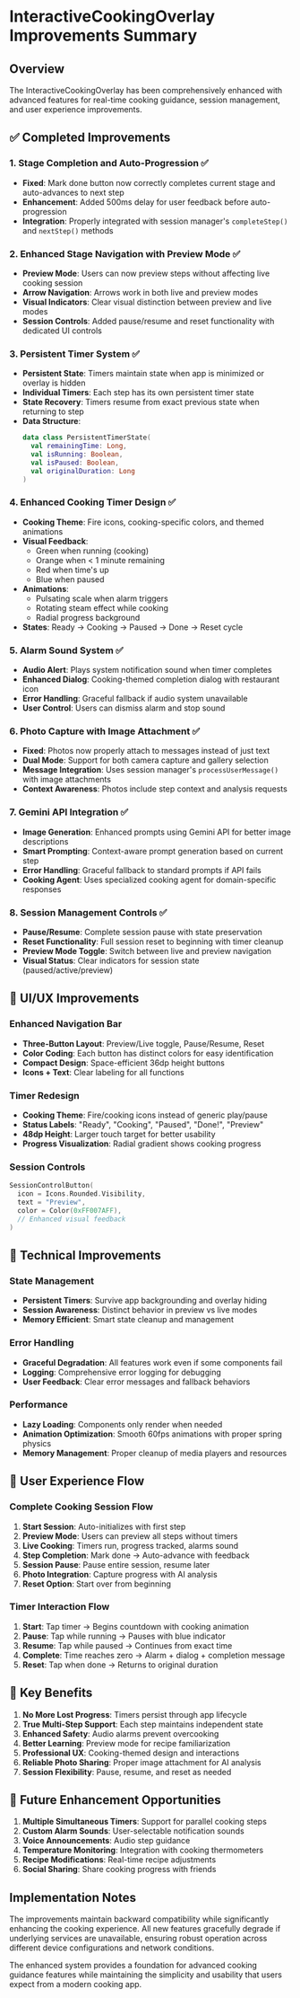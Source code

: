 # InteractiveCookingOverlay Improvements Summary

## Overview
The InteractiveCookingOverlay has been comprehensively enhanced with advanced features for real-time cooking guidance, session management, and user experience improvements.

## ✅ Completed Improvements

### 1. Stage Completion and Auto-Progression ✅
- **Fixed**: Mark done button now correctly completes current stage and auto-advances to next step
- **Enhancement**: Added 500ms delay for user feedback before auto-progression
- **Integration**: Properly integrated with session manager's `completeStep()` and `nextStep()` methods

### 2. Enhanced Stage Navigation with Preview Mode ✅
- **Preview Mode**: Users can now preview steps without affecting live cooking session
- **Arrow Navigation**: Arrows work in both live and preview modes
- **Visual Indicators**: Clear visual distinction between preview and live modes
- **Session Controls**: Added pause/resume and reset functionality with dedicated UI controls

### 3. Persistent Timer System ✅
- **Persistent State**: Timers maintain state when app is minimized or overlay is hidden
- **Individual Timers**: Each step has its own persistent timer state
- **State Recovery**: Timers resume from exact previous state when returning to step
- **Data Structure**: 
  ```kotlin
  data class PersistentTimerState(
    val remainingTime: Long,
    val isRunning: Boolean,
    val isPaused: Boolean,
    val originalDuration: Long
  )
  ```

### 4. Enhanced Cooking Timer Design ✅
- **Cooking Theme**: Fire icons, cooking-specific colors, and themed animations
- **Visual Feedback**: 
  - Green when running (cooking)
  - Orange when < 1 minute remaining
  - Red when time's up
  - Blue when paused
- **Animations**:
  - Pulsating scale when alarm triggers
  - Rotating steam effect while cooking
  - Radial progress background
- **States**: Ready → Cooking → Paused → Done → Reset cycle

### 5. Alarm Sound System ✅
- **Audio Alert**: Plays system notification sound when timer completes
- **Enhanced Dialog**: Cooking-themed completion dialog with restaurant icon
- **Error Handling**: Graceful fallback if audio system unavailable
- **User Control**: Users can dismiss alarm and stop sound

### 6. Photo Capture with Image Attachment ✅
- **Fixed**: Photos now properly attach to messages instead of just text
- **Dual Mode**: Support for both camera capture and gallery selection
- **Message Integration**: Uses session manager's `processUserMessage()` with image attachments
- **Context Awareness**: Photos include step context and analysis requests

### 7. Gemini API Integration ✅
- **Image Generation**: Enhanced prompts using Gemini API for better image descriptions
- **Smart Prompting**: Context-aware prompt generation based on current step
- **Error Handling**: Graceful fallback to standard prompts if API fails
- **Cooking Agent**: Uses specialized cooking agent for domain-specific responses

### 8. Session Management Controls ✅
- **Pause/Resume**: Complete session pause with state preservation
- **Reset Functionality**: Full session reset to beginning with timer cleanup
- **Preview Mode Toggle**: Switch between live and preview navigation
- **Visual Status**: Clear indicators for session state (paused/active/preview)

## 🎨 UI/UX Improvements

### Enhanced Navigation Bar
- **Three-Button Layout**: Preview/Live toggle, Pause/Resume, Reset
- **Color Coding**: Each button has distinct colors for easy identification
- **Compact Design**: Space-efficient 36dp height buttons
- **Icons + Text**: Clear labeling for all functions

### Timer Redesign
- **Cooking Theme**: Fire/cooking icons instead of generic play/pause
- **Status Labels**: "Ready", "Cooking", "Paused", "Done!", "Preview"
- **48dp Height**: Larger touch target for better usability
- **Progress Visualization**: Radial gradient shows cooking progress

### Session Controls
```kotlin
SessionControlButton(
  icon = Icons.Rounded.Visibility,
  text = "Preview",
  color = Color(0xFF007AFF),
  // Enhanced visual feedback
)
```

## 🔧 Technical Improvements

### State Management
- **Persistent Timers**: Survive app backgrounding and overlay hiding
- **Session Awareness**: Distinct behavior in preview vs live modes
- **Memory Efficient**: Smart state cleanup and management

### Error Handling
- **Graceful Degradation**: All features work even if some components fail
- **Logging**: Comprehensive error logging for debugging
- **User Feedback**: Clear error messages and fallback behaviors

### Performance
- **Lazy Loading**: Components only render when needed
- **Animation Optimization**: Smooth 60fps animations with proper spring physics
- **Memory Management**: Proper cleanup of media players and resources

## 📱 User Experience Flow

### Complete Cooking Session Flow
1. **Start Session**: Auto-initializes with first step
2. **Preview Mode**: Users can preview all steps without timers
3. **Live Cooking**: Timers run, progress tracked, alarms sound
4. **Step Completion**: Mark done → Auto-advance with feedback
5. **Session Pause**: Pause entire session, resume later
6. **Photo Integration**: Capture progress with AI analysis
7. **Reset Option**: Start over from beginning

### Timer Interaction Flow
1. **Start**: Tap timer → Begins countdown with cooking animation
2. **Pause**: Tap while running → Pauses with blue indicator
3. **Resume**: Tap while paused → Continues from exact time
4. **Complete**: Time reaches zero → Alarm + dialog + completion message
5. **Reset**: Tap when done → Returns to original duration

## 🚀 Key Benefits

1. **No More Lost Progress**: Timers persist through app lifecycle
2. **True Multi-Step Support**: Each step maintains independent state
3. **Enhanced Safety**: Audio alarms prevent overcooking
4. **Better Learning**: Preview mode for recipe familiarization
5. **Professional UX**: Cooking-themed design and interactions
6. **Reliable Photo Sharing**: Proper image attachment for AI analysis
7. **Session Flexibility**: Pause, resume, and reset as needed

## 🔮 Future Enhancement Opportunities

1. **Multiple Simultaneous Timers**: Support for parallel cooking steps
2. **Custom Alarm Sounds**: User-selectable notification sounds
3. **Voice Announcements**: Audio step guidance
4. **Temperature Monitoring**: Integration with cooking thermometers
5. **Recipe Modifications**: Real-time recipe adjustments
6. **Social Sharing**: Share cooking progress with friends

## Implementation Notes

The improvements maintain backward compatibility while significantly enhancing the cooking experience. All new features gracefully degrade if underlying services are unavailable, ensuring robust operation across different device configurations and network conditions.

The enhanced system provides a foundation for advanced cooking guidance features while maintaining the simplicity and usability that users expect from a modern cooking app.